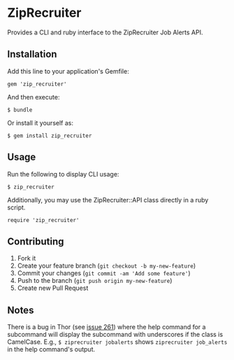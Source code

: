 # ZipRecruiter

Provides a CLI and ruby interface to the ZipRecruiter Job Alerts API.

## Installation

Add this line to your application's Gemfile:

    gem 'zip_recruiter'

And then execute:

    $ bundle

Or install it yourself as:

    $ gem install zip_recruiter

## Usage

Run the following to display CLI usage:

    $ zip_recruiter

Additionally, you may use the ZipRecruiter::API class directly in a ruby
script.

    require 'zip_recruiter'

## Contributing

1. Fork it
2. Create your feature branch (`git checkout -b my-new-feature`)
3. Commit your changes (`git commit -am 'Add some feature'`)
4. Push to the branch (`git push origin my-new-feature`)
5. Create new Pull Request

## Notes

There is a bug in Thor (see
[issue 261](https://github.com/wycats/thor/issues/261)) where the help command
for a subcommand will display the subcommand with underscores if the class is
CamelCase. E.g., `$ ziprecruiter jobalerts` shows `ziprecruiter job_alerts` in
the help command's output.
